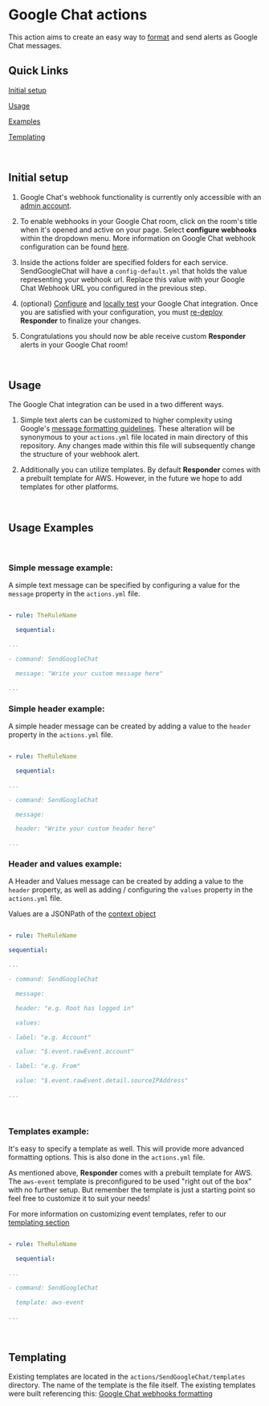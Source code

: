 #  Google Chat actions


This action aims to create an easy way to [format](https://developers.google.com/chat/reference/message-formats) and send alerts as Google Chat messages.

## Quick Links
[Initial setup](#initial-setup)

[Usage](#usage)

[Examples](#usage-examples)

[Templating](#templating)

<p>&nbsp;</p>

## Initial setup

  

1. Google Chat's webhook functionality is currently only accessible with an [admin account](https://workspace.google.com/products/admin/). 

2. To enable webhooks in your Google Chat room, click on the room's title when it's opened and active on your page. Select **configure webhooks** within the dropdown menu. More information on Google Chat webhook configuration can be found [here](https://developers.google.com/chat/how-tos/webhooks). 

3. Inside the actions folder are specified folders for each service. SendGoogleChat will have a ```config-default.yml``` that holds the value representing your webhook url. Replace this value with your Google Chat Webhook URL you configured in the previous step.  

3. (optional) [Configure](#usage) and [locally test](../../README.md#testing-your-configuration) your Google Chat integration. Once you are satisfied with your configuration, you must [re-deploy](../../README.md#deploy) **Responder** to finalize your changes.

4. Congratulations you should now be able receive custom **Responder** alerts in your Google Chat room!
	
  <p>&nbsp;</p>


## Usage

The Google Chat integration can be used in a two different ways. 

1. Simple text alerts can be customized to higher complexity using Google's [message formatting guidelines](https://developers.google.com/chat/reference/message-formats). These alteration will be synonymous to your `actions.yml` file located in main directory of this repository. Any changes made within this file will subsequently change the structure of your webhook alert. 

2. Additionally you can utilize templates. By default **Responder** comes with a prebuilt template for AWS. However, in the future we hope to add templates for other platforms. 

<p>&nbsp;</p>

## Usage Examples
<p>&nbsp;</p>

### Simple message example:

A simple text message can be specified by configuring a value for the `message` property in the `actions.yml` file.

```yml

- rule: TheRuleName

  sequential:

...

- command: SendGoogleChat

  message: "Write your custom message here"

...

```

  

### Simple header example:

A simple header message can be created by adding a value to the `header` property in the `actions.yml` file.

```yml

- rule: TheRuleName

  sequential:

...

- command: SendGoogleChat

  message:

  header: "Write your custom header here"

...

```

  

### Header and values example:

A Header and Values message can be created by adding a value to the `header` property, as well as adding / configuring the `values` property in the `actions.yml` file. 

Values are a JSONPath of the [context object]()

```yml

- rule: TheRuleName

sequential:

...

- command: SendGoogleChat

  message:

  header: "e.g. Root has logged in"

  values:

- label: "e.g. Account"

  value: "$.event.rawEvent.account"

- label: "e.g. From"

  value: "$.event.rawEvent.detail.sourceIPAddress"

...

```

  
<p>&nbsp;</p>

### Templates example:

It's easy to specify a template as well. This will provide more advanced formatting options. This is also done in the `actions.yml` file. 

As mentioned above, **Responder** comes with a prebuilt template for AWS. 
The `aws-event` template is preconfigured to be used "right out of the box" with no further setup. But remember the template is just a starting point so feel free to customize it to suit your needs!

For more information on customizing event templates, refer to our  [templating section](#templating) 

```yml

- rule: TheRuleName

  sequential:

...

- command: SendGoogleChat

  template: aws-event

...

```

<p>&nbsp;</p>

## Templating

Existing templates are located in the `actions/SendGoogleChat/templates` directory. The name of the template is the file itself. The existing templates were built referencing this: [Google Chat webhooks formatting](https://developers.google.com/chat/reference/message-formats) 
